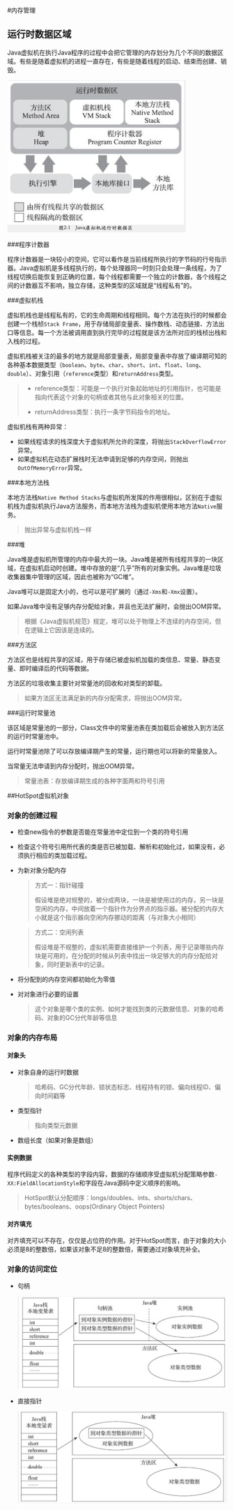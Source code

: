 #内存管理

## 运行时数据区域

Java虚拟机在执行Java程序的过程中会把它管理的内存划分为几个不同的数据区域。有些是随着虚拟机的进程一直存在，有些是随着线程的启动、结束而创建、销毁。

<img src="img/运行时数据区域.png" alt="运行时数据区域" style="zoom:40%;" />

###程序计数器

程序计数器是一块较小的空间，它可以看作是当前线程所执行的字节码的行号指示器。Java虚拟机是多线程执行的，每个处理器同一时刻只会处理一条线程，为了线程切换后能恢复到正确的位置，每个线程都需要一个独立的计数器，各个线程之间的计数器互不影响，独立存储，这种类型的区域就是“线程私有”的。

###虚拟机栈

虚拟机栈也是线程私有的，它的生命周期和线程相同。每个方法在执行的时候都会创建一个栈桢`Stack Frame`，用于存储局部变量表、操作数栈、动态链接、方法出口等信息。每一个方法被调用直到执行完毕的过程就是该方法所对应的栈桢出栈和入栈的过程。

虚拟机栈被关注的最多的地方就是局部变量表，局部变量表中存放了编译期可知的各种基本数据类型（`boolean`、`byte`、`char`、`short`、`int`、`float`、`long`、`double`）、对象引用（`reference`类型）和`returnAddress`类型。

> + reference类型：可能是一个执行对象起始地址的引用指针，也可能是指向代表这个对象的句柄或者其他与此对象相关的位置。
>
> + returnAddress类型：执行一条字节码指令的地址。

虚拟机栈有两种异常：

- 如果线程请求的栈深度大于虚拟机所允许的深度，将抛出`StackOverflowError`异常。
- 如果虚拟机在动态扩展栈时无法申请到足够的内存空间，则抛出`OutOfMemoryError`异常。

###本地方法栈

本地方法栈`Native Method Stacks`与虚拟机所发挥的作用很相似，区别在于虚拟机栈为虚拟机执行Java方法服务，而本地方法栈为虚拟机使用本地方法`Native`服务。

>抛出异常与虚拟机栈一样

###堆

Java堆是虚拟机所管理的内存中最大的一块。Java堆是被所有线程共享的一块区域，在虚拟机启动时创建。堆中存放的是“几乎”所有的对象实例。Java堆是垃圾收集器集中管理的区域，因此也被称为“GC堆”。

Java堆可以是固定大小的，也可以是可扩展的（通过`-Xms`和`-Xmx`设置）。

如果Java堆中没有足够内存分配给对象，并且也无法扩展时，会抛出OOM异常。

>根据《Java虚拟机规范》规定，堆可以处于物理上不连续的内存空间，但在逻辑上它因该是连续的。

###方法区

方法区也是线程共享的区域，用于存储已被虚拟机加载的类信息、常量、静态变量、即时编译后的代码等数据。

方法区的垃圾收集主要针对常量池的回收和对类型的卸载。

> 如果方法区无法满足新的内存分配需求，将抛出OOM异常。

###运行时常量池

该区域是常量池的一部分，Class文件中的常量池表在类加载后会被放入到方法区的运行时常量池中。

运行时常量池除了可以存放编译期产生的常量，运行期也可以将新的常量放入。

当常量无法申请到内存分配时，抛出OOM异常。

> 常量池表：存放编译期生成的各种字面两和符号引用

##HotSpot虚拟机对象

### 对象的创建过程

+ 检查new指令的参数是否能在常量池中定位到一个类的符号引用

+ 检查这个符号引用所代表的类是否已被加载、解析和初始化过，如果没有，必须执行相应的类加载过程。

+ 为新对象分配内存

  > 方式一：指针碰撞
  >
  > 假设堆是绝对规整的，被分成两块，一块是被使用过的内存，另一块是空闲的内存，中间放着一个指针作为分界点的指示器。被分配的内存大小就是这个指示器向空闲内存挪动的距离（与对象大小相同）

  > 方式二：空闲列表
  >
  > 假设堆是不规整的，虚拟机需要直接维护一个列表，用于记录哪些内存块是可用的，在分配的时候从列表中找出一块足够大的内存分配给对象，同时更新表中的记录。

* 将分配到的内存空间都初始化为零值
* 对对象进行必要的设置

  > 这个对象是哪个类的实例、如何才能找到类的元数据信息、对象的哈希码、对象的GC分代年龄等信息

### 对象的内存布局

#### 对象头

* 对象自身的运行时数据

  > 哈希码、GC分代年龄、锁状态标志、线程持有的锁、偏向线程ID、偏向时间戳等

* 类型指针

  > 指向类型元数据

* 数组长度（如果对象是数组）

#### 实例数据

程序代码定义的各种类型的字段内容，数据的存储顺序受虚拟机分配策略参数`-XX:FieldAllocationStyle`和字段在Java源码中定义顺序的影响。

> HotSpot默认分配顺序：longs/doubles、ints、shorts/chars、bytes/booleans、oops(Ordinary Object Pointers)

#### 对齐填充

对齐填充可以不存在，仅仅是占位符的作用。对于HotSpot而言，由于对象的大小必须是8的整数倍，如果该对象不足8的整数倍，需要通过对象填充补全。

### 对象的访问定位

* 句柄

  <img src="img/句柄访问对象.png" alt="通过句柄访问对象" style="zoom:50%;" />

* 直接指针

  <img src="img/直接指针访问对象.png" alt="通过直接指针访问对象" style="zoom:50%;" />